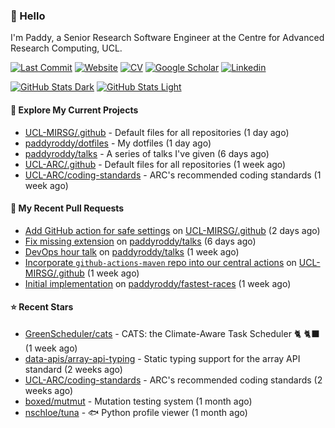 ### 👋 Hello

I'm Paddy, a Senior Research Software Engineer at the Centre for Advanced
Research Computing, UCL.

[![Last Commit](https://img.shields.io/github/last-commit/paddyroddy/paddyroddy/main?label=updated)](https://github.com/paddyroddy)
[![Website](https://img.shields.io/badge/GitHub%20Pages-222?logo=githubpages&logoColor=fff&style=for-the-badge&style=flat)](https://paddyroddy.github.io)
[![CV](https://img.shields.io/badge/CV-PDF-pink.svg)](https://paddyroddy.github.io/cv)
[![Google Scholar](https://img.shields.io/badge/Google%20Scholar-4285F4?logo=googlescholar&logoColor=fff&style=for-the-badge&style=flat)](https://scholar.google.com/citations?user=OFigHUwAAAAJ)
[![Linkedin](https://img.shields.io/badge/LinkedIn-0A66C2?logo=linkedin&logoColor=fff&style=for-the-badge&style=flat)](https://www.linkedin.com/in/patrickjamesroddy)

[![GitHub Stats Dark](https://github-readme-stats-paddyroddy.vercel.app/api?username=paddyroddy&disable_animations=true&hide_border=true&hide_title=true&include_all_commits=true&rank_icon=github&show=prs_merged,reviews&show_icons=true&theme=tokyonight)](https://github.com/paddyroddy/paddyroddy#gh-dark-mode-only)
[![GitHub Stats Light](https://github-readme-stats-paddyroddy.vercel.app/api?username=paddyroddy&disable_animations=true&hide_border=true&hide_title=true&include_all_commits=true&rank_icon=github&show=prs_merged,reviews&show_icons=true&theme=default)](https://github.com/paddyroddy/paddyroddy#gh-light-mode-only)

#### 👷 Explore My Current Projects

- [UCL-MIRSG/.github](https://github.com/UCL-MIRSG/.github) - Default files for all repositories
  (1 day ago)
- [paddyroddy/dotfiles](https://github.com/paddyroddy/dotfiles) - My dotfiles
  (1 day ago)
- [paddyroddy/talks](https://github.com/paddyroddy/talks) - A series of talks I&#39;ve given
  (6 days ago)
- [UCL-ARC/.github](https://github.com/UCL-ARC/.github) - Default files for all repositories
  (1 week ago)
- [UCL-ARC/coding-standards](https://github.com/UCL-ARC/coding-standards) - ARC&#39;s recommended coding standards
  (1 week ago)

#### 🔨 My Recent Pull Requests

- [Add GitHub action for safe settings](https://github.com/UCL-MIRSG/.github/pull/141) on [UCL-MIRSG/.github](https://github.com/UCL-MIRSG/.github)
  (2 days ago)
- [Fix missing extension](https://github.com/paddyroddy/talks/pull/75) on [paddyroddy/talks](https://github.com/paddyroddy/talks)
  (6 days ago)
- [DevOps hour talk](https://github.com/paddyroddy/talks/pull/74) on [paddyroddy/talks](https://github.com/paddyroddy/talks)
  (1 week ago)
- [Incorporate `github-actions-maven` repo into our central actions](https://github.com/UCL-MIRSG/.github/pull/140) on [UCL-MIRSG/.github](https://github.com/UCL-MIRSG/.github)
  (1 week ago)
- [Initial implementation](https://github.com/paddyroddy/fastest-races/pull/3) on [paddyroddy/fastest-races](https://github.com/paddyroddy/fastest-races)
  (1 week ago)

#### ⭐ Recent Stars

- [GreenScheduler/cats](https://github.com/GreenScheduler/cats) - CATS: the Climate-Aware Task Scheduler 🐈 🐈‍⬛
  (1 week ago)
- [data-apis/array-api-typing](https://github.com/data-apis/array-api-typing) - Static typing support for the array API standard
  (2 weeks ago)
- [UCL-ARC/coding-standards](https://github.com/UCL-ARC/coding-standards) - ARC&#39;s recommended coding standards
  (2 weeks ago)
- [boxed/mutmut](https://github.com/boxed/mutmut) - Mutation testing system
  (1 month ago)
- [nschloe/tuna](https://github.com/nschloe/tuna) - :fish: Python profile viewer
  (1 month ago)
